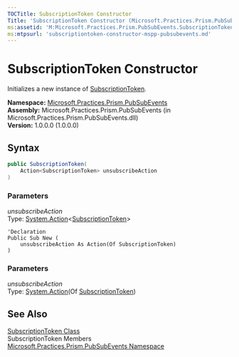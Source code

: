 ```yaml
---
TOCTitle: SubscriptionToken Constructor
Title: 'SubscriptionToken Constructor (Microsoft.Practices.Prism.PubSubEvents)'
ms:assetid: 'M:Microsoft.Practices.Prism.PubSubEvents.SubscriptionToken.\#ctor(System.Action{Microsoft.Practices.Prism.PubSubEvents.SubscriptionToken})'
ms:mtpsurl: 'subscriptiontoken-constructor-mspp-pubsubevents.md'
---
```


# SubscriptionToken Constructor

Initializes a new instance of [SubscriptionToken](/patterns-practices/reference/subscriptiontoken-class-mspp-pubsubevents).

**Namespace:** [Microsoft.Practices.Prism.PubSubEvents](/patterns-practices/reference/mspp-pubsubevents-namespace)<br/>
**Assembly:** Microsoft.Practices.Prism.PubSubEvents (in Microsoft.Practices.Prism.PubSubEvents.dll)<br/>
**Version:** 1.0.0.0 (1.0.0.0)

## Syntax

```C#
public SubscriptionToken(
	Action<SubscriptionToken> unsubscribeAction
)
```

### Parameters

*unsubscribeAction*<br/> 
Type: [System.Action](http://msdn.microsoft.com/en-us/library/018hxwa8)&lt;[SubscriptionToken](/patterns-practices/reference/subscriptiontoken-class-mspp-pubsubevents)&gt;

```VB
'Declaration
Public Sub New ( 
	unsubscribeAction As Action(Of SubscriptionToken)
)
```
### Parameters

*unsubscribeAction*<br/> 
Type: [System.Action](http://msdn.microsoft.com/en-us/library/018hxwa8)(Of [SubscriptionToken](/patterns-practices/reference/subscriptiontoken-class-mspp-pubsubevents))

## See Also

[SubscriptionToken Class](/patterns-practices/reference/subscriptiontoken-class-mspp-pubsubevents(v=pandp.50))<br/>
SubscriptionToken Members<br/>
[Microsoft.Practices.Prism.PubSubEvents Namespace](/patterns-practices/reference/mspp-pubsubevents-namespace)
